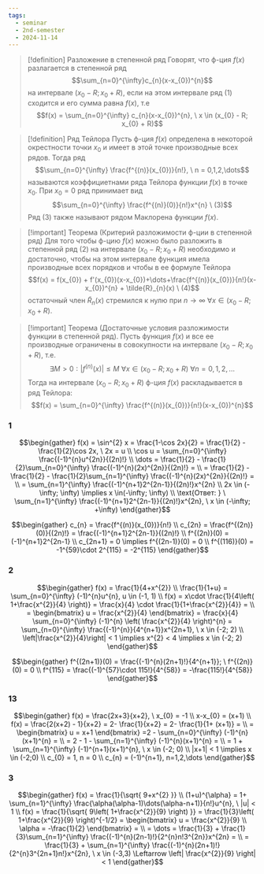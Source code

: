 ```yaml
---
tags:
  - seminar
  - 2nd-semester
  - 2024-11-14
---
```

 > [!definition]  Разложение в степенной ряд
 > Говорят, что ф-ция $f(x)$ разлагается в степенной ряд
 > $$\sum_{n=0}^{\infty}c_{n}(x-x_{0})^{n}$$
 > на интервале $(x_{0}-R;x_{0}+R)$, если на этом интервале ряд (1) сходится и его сумма равна $f(x)$, т.е
 > $$f(x) = \sum_{n=0}^{\infty} c_{n}(x-x_{0})^{n}, \ x \in (x_{0} - R; x_{0} + R)$$

> [!definition] Ряд Тейлора
> Пусть ф-ция $f(x)$ определена в некоторой окрестности точки $x_{0}$ и имеет в этой точке производные всех рядов. Тогда ряд 
> $$\sum_{n=0}^{\infty} \frac{f^{(n)}(x_{0})}{n!}, \ n = 0,1,2,\dots$$
> называются коэффициетнами ряда Тейлора функции $f(x)$ в точке $x_{0}$.
> При $x_{0} = 0$ ряд принимает вид 
> $$\sum_{n=0}^{\infty} \frac{f^{(n)}(0)}{n!}x^{n} \ (3)$$
> Ряд (3) также называют рядом Маклорена функции $f(x)$.

> [!important] Теорема (Критерий разложимости ф-ции в степенной ряд) 
> Для того чтобы ф-цию $f(x)$ можно было разложить в степенной ряд (2) на интервале $(x_{0}-R;x_{0}+R)$ необходимо и достаточно, чтобы на этом интервале функция имела производные всех порядков и чтобы в ее формуле Тейлора
> $$f(x) = f(x_{0}) + f'(x_{0})(x-x_{0})+\dots+\frac{f^{(n)}(x_{0})}{n!}(x-x_{0})^{n} + \tilde{R}_{n}(x) \ (4)$$
> остаточный член $\tilde{R}_{n}(x)$ стремился к нулю при $n \to \infty \ \forall x \in (x_{0}-R;x_{0}+R)$.

> [!important] Теорема (Достаточные условия разложимости функции в степенной ряд).
> Пусть функция $f(x)$ и все ее производные ограничены в совокупности на интервале $(x_{0}-R;x_{0}+R)$, т.е.
> $$\exists M > 0: |f^{(n)}(x)| \leq M \ \forall x \in (x_{0}-R;x_{0}+R) \ \forall n = 0,1,2,\dots$$
> Тогда на интервале $(x_{0}-R;x_{0}+R)$ ф-ция $f(x)$ раскладывается в ряд Тейлора:
> $$f(x) = \sum_{n=0}^{\infty} \frac{f^{(n)}(x_{0})}{n!}(x-x_{0})^{n}$$

### 1

$$\begin{gather}
f(x) = \sin^{2} x = \frac{1-\cos 2x}{2} = \frac{1}{2} - \frac{1}{2}\cos 2x, \ 2x = u \\
\cos u = \sum_{n=0}^{\infty} \frac{(-1)^{n}u^{2n}}{(2n)!} \\
\dots = \frac{1}{2} - \frac{1}{2}\sum_{n=0}^{\infty} \frac{(-1)^{n}(2x)^{2n}}{(2n)!} = \\
= \frac{1}{2} - \frac{1}{2} - \frac{1}{2}\sum_{n=1}^{\infty} \frac{(-1)^{n}(2x)^{2n}}{(2n)!} = \\
= \sum_{n=1}^{\infty} \frac{(-1)^{n+1}2^{2n-1}}{(2n)!}x^{2n} \\
2x \in (-\infty; \infty) \implies x \in(-\infty; \infty) \\
\text{Ответ: } \ \sum_{n=1}^{\infty} \frac{(-1)^{n+1}2^{2n-1}}{(2n)!}x^{2n}, \ x \in (-\infty; +\infty)
\end{gather}$$

$$\begin{gather}
c_{n} = \frac{f^{(n)}(x_{0})}{n!} \\
c_{2n} = \frac{f^{(2n)}(0)}{(2n)!} = \frac{(-1)^{n+1}2^{2n-1}}{(2n)!} \\
f^{(2n)}(0) = (-1)^{n+1}2^{2n-1} \\
c_{2n+1} = 0 \implies f^{(2n-1)}(0) = 0 \\
f^{(116)}(0) = -1^{59}\cdot 2^{115} = -2^{115}
\end{gather}$$

### 2

$$\begin{gather}
f(x) = \frac{1}{4+x^{2}} \\
\frac{1}{1+u} = \sum_{n=0}^{\infty} (-1)^{n}u^{n}, u \in (-1, 1) \\
f(x) = x\cdot \frac{1}{4\left( 1+\frac{x^{2}}{4} \right)} = \frac{x}{4} \cdot \frac{1}{1+\frac{x^{2}}{4}} = \\
= \begin{bmatrix}
u = \frac{x^{2}}{4}
\end{bmatrix} = \frac{x}{4} \sum_{n=0}^{\infty} (-1)^{n} \left( \frac{x^{2}}{4} \right)^{n} = \sum_{n=0}^{\infty} \frac{(-1)^{n}}{4^{n+1}}x^{2n+1}, \ x \in (-2; 2) \\
\left|\frac{x^{2}}{4}\right| < 1 \implies x^{2} < 4 \implies x \in (-2; 2)
\end{gather}$$

$$\begin{gather}
f^{(2n+1)}(0) = \frac{(-1)^{n}(2n+1)!}{4^{n+1}}; \ f^{(2n)}(0) = 0 \\
f^{115} = \frac{(-1)^{57}\cdot 115!}{4^{58}} = -\frac{115!}{4^{58}}
\end{gather}$$

### 13

$$\begin{gather}
f(x) = \frac{2x+3}{x+2}, \ x_{0} = -1 \\
x-x_{0} = (x+1) \\
f(x) = \frac{2(x+2) - 1}{x+2} = 2- \frac{1}{x+2} = 2- \frac{1}{1+ (x+1)} = \\
= \begin{bmatrix}
u = x+1 
\end{bmatrix} =2 - \sum_{n=0}^{\infty} (-1)^{n}(x+1)^{n} = \\
= 2 - 1 - \sum_{n=1}^{\infty} (-1)^{n}(x+1)^{n} = \\
= 1 + \sum_{n=1}^{\infty} (-1)^{n+1}(x+1)^{n}, \ x \in (-2; 0) \\
|x+1| < 1 \implies x \in (-2;0) \\
c_{0} = 1, n = 0 \\
c_{n} = (-1)^{n+1}, n=1,2,\dots
\end{gather}$$

### 3

$$\begin{gather}
f(x) = \frac{1}{\sqrt{ 9+x^{2} }} \\
(1+u)^{\alpha} = 1+ \sum_{n=1}^{\infty} \frac{\alpha(\alpha-1)\dots(\alpha-n+1)}{n!}u^{n}, \ |u| < 1 \\
f(x) = \frac{1}{\sqrt{ 9\left( 1+\frac{x^{2}}{9} \right) }} = \frac{1}{3}\left( 1+\frac{x^{2}}{9} \right)^{-1/2} = \begin{bmatrix}
u = \frac{x^{2}}{9} \\
\alpha = -\frac{1}{2}
\end{bmatrix} = \\
= \dots = \frac{1}{3} + \frac{1}{3}\sum_{n=1}^{\infty} \frac{(-1)^{n}(2n-1)!}{2^{n}n!3^{2n}}x^{2n} = \\
= \frac{1}{3} + \sum_{n=1}^{\infty} \frac{(-1)^{n}(2n+1)!}{2^{n}3^{2n+1}n!}x^{2n}, \ x \in (-3,3) \Leftarrow \left| \frac{x^{2}}{9} \right| < 1
\end{gather}$$

